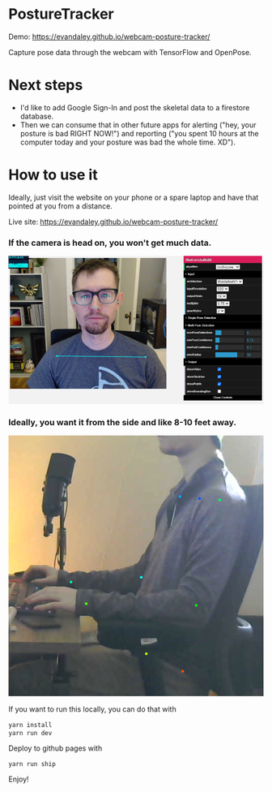 # PostureTracker

Demo: https://evandaley.github.io/webcam-posture-tracker/

Capture pose data through the webcam with TensorFlow and OpenPose.  

# Next steps
- I'd like to add Google Sign-In and post the skeletal data to a firestore database. 
- Then we can consume that in other future apps for alerting ("hey, your posture is bad RIGHT NOW!") and reporting ("you spent 10 hours at the computer today and your posture was bad the whole time. XD").

# How to use it
Ideally, just visit the website on your phone or a spare laptop and have that pointed at you from a distance. 

Live site: https://evandaley.github.io/webcam-posture-tracker/

### If the camera is head on, you won't get much data. 
![Head On](profile.png)


### Ideally, you want it from the side and like 8-10 feet away.
![Side View](side-view.png)

If you want to run this locally, you can do that with
```
yarn install
yarn run dev
```

Deploy to github pages with
```
yarn run ship
```

Enjoy!